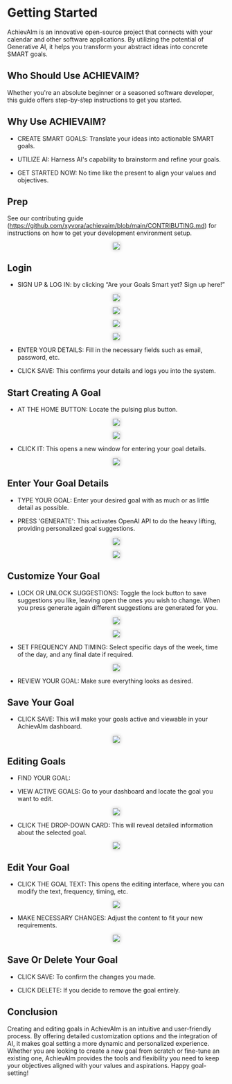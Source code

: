 # Getting Started

AchievAIm is an innovative open-source project that connects with your calendar and other software applications. By utilizing the potential of Generative AI, it helps you transform your abstract ideas into concrete SMART goals.

## Who Should Use ACHIEVAIM?

Whether you're an absolute beginner or a seasoned software developer, this guide offers step-by-step instructions to get you started.

## Why Use ACHIEVAIM?

- CREATE SMART GOALS: Translate your ideas into actionable SMART goals.

- UTILIZE AI: Harness AI's capability to brainstorm and refine your goals.

- GET STARTED NOW: No time like the present to align your values and objectives.

## Prep

See our contributing guide (<https://github.com/xyvora/achievaim/blob/main/CONTRIBUTING.md>) for instructions on how to get your development environment setup.

<p align="center"><img src="https://lh6.googleusercontent.com/Lt4Jx5H6BzdaZ2i376KnplGAfFOX7MIe8ABLCl_wzY-G9ttFiZ_Z6Ac7ZjqoKZr9kqwP759cfnceZNjvSpDzD52at2YPETgHYAPhHnmEv-0AkTdhXUe7BljSgjNNz9Kub_I9ZJKhQXr6rOiar6J-goc" style="box-shadow: 0px 0px 8px rgba(0, 0, 0, 0.3);"></p>

## Login

- SIGN UP & LOG IN: by clicking “Are your Goals Smart yet? Sign up here!”

<p align="center"><img src="https://lh4.googleusercontent.com/u3T1aMPHFml6b6x5XAPwLtMS1go9cMptkxjn7Gyuwy6a1XratgkcPACHGmXr406OgWgUsxf_oEMDvkZ3Ute5ZSFs0jdHuFP3R159EQrHzUv3gjgfoVDaCkUkPO9O9YrAcDIKUOlbQOHbFC_jRdvYHbI" style="box-shadow: 0px 0px 8px rgba(0, 0, 0, 0.3);"></p>

<p align="center"><img src="https://lh5.googleusercontent.com/8nfi4W55CqyvfVM9LyYN-TgJt9R-NHUJUV-FOeqq6IYrSxQ5CrtZT2S7q8tjWaaYckKmvf8mk98zvhOZ8iingg4VxnhP16NaaRtNQtUVHT1IotCY2IEzc8neRiR9UYyrFqnTU7LLYJij90xFfsrfCkk" style="box-shadow: 0px 0px 8px rgba(0, 0, 0, 0.3);"></p>

<p align="center"><img src="https://lh3.googleusercontent.com/wGPQOGK_0wVFsyX4bOP_rReN1bJk1ptukQycWEKZbyqKI1ACHkYYyaH76MGsN4X0A8-cONLPa7Z0rE3SUX0WIrUd7DMLnZLdEZK1IdtwoThmMrsoHZ8NQlsxfMNQvFVh61RGeDjvTZ8h1Xj5qafICOQ" style="box-shadow: 0px 0px 8px rgba(0, 0, 0, 0.3);"></p>

<p align="center"><img src="https://lh5.googleusercontent.com/JxFfiC1hVS4r8wo01klQKyzPzTa-ginyZBKckmRQ7b0D4X2ZJR5Ow-Bhj4WwDtMS8i68x0Ht-WFx9xK2Y1e7YJjTkzXdKKZo9d2tSZLPNlIkJQbHAEVHi0CPM02FoEVlbe5jn5q5b2xnrSNLOmRxej0" style="box-shadow: 0px 0px 8px rgba(0, 0, 0, 0.3);"></p>

- ENTER YOUR DETAILS: Fill in the necessary fields such as email, password, etc.

- CLICK SAVE: This confirms your details and logs you into the system.

## Start Creating A Goal

- AT THE HOME BUTTON: Locate the pulsing plus button.

<p align="center"><img src="https://lh5.googleusercontent.com/B_UkbNtVQuSWd_OGdHjwgbzm2qH06PjXi_7vgBgiwFgSTpffcad1bhp3KG2qdkAMlj8dVLZITk50yfoVU8Z0vhEZNCi8Hs4MZ-mD4qpfzvI4X2rtGfiKmMYJZlZ367igMhUH176az4VO8Sih-n1k8_4" style="box-shadow: 0px 0px 8px rgba(0, 0, 0, 0.3);"></p>

<p align="center"><img src="https://lh4.googleusercontent.com/TW_TGTR12SzgKVmfy4MZwqYyKMDBrvR8Er5QfDIdHcVnz0DngZGm8RwUORGs4oKqZTB0vRnaEEwMDK5nEyyCwZkte2mqCGuEMvXwxATv9RYpzrsZq6HlJaGI84at0oC17wiMjhYhE8c4NMVt7VlpVoA" style="box-shadow: 0px 0px 8px rgba(0, 0, 0, 0.3);"></p>

- CLICK IT: This opens a new window for entering your goal details.

<p align="center"><img src="https://lh5.googleusercontent.com/lyM4ZGwxwaNqTQwREd95bAHxc5_ZEZuQlT1C12uoiCawmtZGxeDJTV1doemcMPS3V4jPMm7LOmxvQCm2dZom_vrteLg8HrxwXwDnAw7X3VTWS90S-5zHN1JdKvrXEVnQLQMAz8Pd1vSr_B3TLNWNPyc" style="box-shadow: 0px 0px 8px rgba(0, 0, 0, 0.3);"></p>

## Enter Your Goal Details

- TYPE YOUR GOAL: Enter your desired goal with as much or as little detail as possible.

- PRESS 'GENERATE': This activates OpenAI API to do the heavy lifting, providing personalized goal suggestions.

<p align="center"><img src="https://lh3.googleusercontent.com/QSNwberd4TOPXDcl5up6SDOI6viQ4mceg2fobRjeLUySWnxZYpnOZPg1GuLqjmiMi7NqKjBkKL3610u9QmRXoprWeEJm8Isfhr3Js8Elef6BInYT9qoLxucNoiyrDPa7Xk3dLyCYt99n1AH9miHUWsk" style="box-shadow: 0px 0px 8px rgba(0, 0, 0, 0.3);"></p>

<p align="center"><img src="https://lh4.googleusercontent.com/HAkNx2O6CuUYEuzo47whJHY-w4ws4Yn6A6wRxH8ZixBH5XHGd3kPUmEHRn4YIdOGYwSenRjJO7cWtwUCkJbsfL0kSmGtl8Hd2ECW7e1egNccY_Ub9-rDtz5fVH6RHVPcTKC419ANi0iSfU4UZwwYfYM" style="box-shadow: 0px 0px 8px rgba(0, 0, 0, 0.3);"></p>

## Customize Your Goal

- LOCK OR UNLOCK SUGGESTIONS: Toggle the lock button to save suggestions you like, leaving open the ones you wish to change. When you press generate again different suggestions are generated for you.

<p align="center"><img src="https://lh3.googleusercontent.com/yNDCNnSEh5b6uahQB64k7TtJKzWtm5xT-H9HVcMyRd-90Is393JCmvliKu92k1RQdHHYedjL16YfPNQUofb_Gm3Me9ix4876CwkYu7AO5mTIoSfBDKQ2shGwIjLuSpwZ--hiNDe-EKwu71c3Xio3TA8" style="box-shadow: 0px 0px 8px rgba(0, 0, 0, 0.3);"></p>

<p align="center"><img src="https://lh3.googleusercontent.com/QSNwberd4TOPXDcl5up6SDOI6viQ4mceg2fobRjeLUySWnxZYpnOZPg1GuLqjmiMi7NqKjBkKL3610u9QmRXoprWeEJm8Isfhr3Js8Elef6BInYT9qoLxucNoiyrDPa7Xk3dLyCYt99n1AH9miHUWsk" style="box-shadow: 0px 0px 8px rgba(0, 0, 0, 0.3);"></p>

- SET FREQUENCY AND TIMING: Select specific days of the week, time of the day, and any final date if required.

<p align="center"><img src="https://lh4.googleusercontent.com/Zh_R70SU0l5SrlCJ5-gglhufQCAGpw6JO_bSm4_g9H7hQUGAt1aUqoUxGsoINO58WHlrPi1TORKepvLGfAwak41FzX2s7DYwQTwjuXiRK5RehVOeE9EV6hfFXeUc3EIeyJISltpf9qVIWgthise_4jA" style="box-shadow: 0px 0px 8px rgba(0, 0, 0, 0.3);"></p>

- REVIEW YOUR GOAL: Make sure everything looks as desired.

## Save Your Goal

- CLICK SAVE: This will make your goals active and viewable in your AchievAIm dashboard.

<p align="center"><img src="https://lh5.googleusercontent.com/LjQvsPr520RcRhwZtbYgJTlLiz7MmzDuJt_STgP6Yf1s6uhjCfJz7w5nBpbyjFD1fN1lpdlzEbd9KBZt3C8jzf-3EP-dxWi-ZoVj8dLF9B7-mLGz_9w93mwDnqCpkQOOQ7QBkWlUEwT-VuqbD4n7hzg" style="box-shadow: 0px 0px 8px rgba(0, 0, 0, 0.3);"></p>

## Editing Goals

- FIND YOUR GOAL:

- VIEW ACTIVE GOALS: Go to your dashboard and locate the goal you want to edit.

<p align="center"><img src="https://lh3.googleusercontent.com/qRfc60wGKvFW-4NPDsTe4uzCcNSOwQ6fMqtIUYJBYaPuLkkCdr5DokxebeKwWrndLPNTIPzZqEDCmfbE5iWjXbw6Pkd-SNJupv6zccHFNyM3AW6k39h2HbDhvoK0ZFgab0_aXBX2L-G8to6B85B_g-k" style="box-shadow: 0px 0px 8px rgba(0, 0, 0, 0.3);"></p>

- CLICK THE DROP-DOWN CARD: This will reveal detailed information about the selected goal.

<p align="center"><img src="https://lh4.googleusercontent.com/nMlNMPIpyiVl9vaMN6D_maUPgsQFlB9zuXWGbTgo4IF7SHIHg0gxAZAZBAT519_nLTRZ8X4ym_-xBw4tSDfVdA4PoryXR2p_0mMxB2kZUwhEsqbpFzSoCKp9q7Zaf-FcOgr_2Xdt7dBqerPUEQW7DC4" style="box-shadow: 0px 0px 8px rgba(0, 0, 0, 0.3);"></p>

## Edit Your Goal

- CLICK THE GOAL TEXT: This opens the editing interface, where you can modify the text, frequency, timing, etc.

<p align="center"><img src="https://lh6.googleusercontent.com/E8JloXZkjtZo5FNt8paFQ6ciRbsZagdcesYEB3o0zjuXlDgYlYq3i6BBCfi7Cdq3Fh1IB9hrJXTsOC7cgzG7YIhRavAiGyQboDbo00ja_gV_EiJHwDgE7jscVdTzDLrN46wkpbMMTrCdteHLR104B1U" style="box-shadow: 0px 0px 8px rgba(0, 0, 0, 0.3);"></p>

- MAKE NECESSARY CHANGES: Adjust the content to fit your new requirements.

<p align="center"><img src="https://lh3.googleusercontent.com/p5WsaXM_pkzq-pnwiBdsLGl7HI-0eAg9VKyqN2yoPRnVxEd_BL2b2Y5zbj-ulbbV4jbivjM5uxa63t4Eeq8BhVhvYdqEcwvBJeV-NXOQrylr4-1Pn_pddr7a468i5PkUpQ18sPa9hOMn2ZOumHlOT2g" style="box-shadow: 0px 0px 8px rgba(0, 0, 0, 0.3);"></p>

## Save Or Delete Your Goal

- CLICK SAVE: To confirm the changes you made.

- CLICK DELETE: If you decide to remove the goal entirely.

## Conclusion

Creating and editing goals in AchievAIm is an intuitive and user-friendly process. By offering detailed customization options and the integration of AI, it makes goal setting a more dynamic and personalized experience. Whether you are looking to create a new goal from scratch or fine-tune an existing one, AchievAIm provides the tools and flexibility you need to keep your objectives aligned with your values and aspirations. Happy goal-setting!
